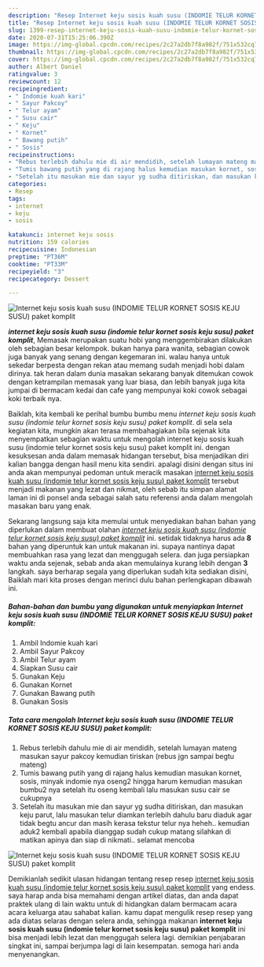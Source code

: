 ```yaml
---
description: "Resep Internet keju sosis kuah susu (INDOMIE TELUR KORNET SOSIS KEJU SUSU) paket komplit, Sempurna"
title: "Resep Internet keju sosis kuah susu (INDOMIE TELUR KORNET SOSIS KEJU SUSU) paket komplit, Sempurna"
slug: 1399-resep-internet-keju-sosis-kuah-susu-indomie-telur-kornet-sosis-keju-susu-paket-komplit-sempurna
date: 2020-07-31T15:25:06.390Z
image: https://img-global.cpcdn.com/recipes/2c27a2db7f8a982f/751x532cq70/internet-keju-sosis-kuah-susu-indomie-telur-kornet-sosis-keju-susu-paket-komplit-foto-resep-utama.jpg
thumbnail: https://img-global.cpcdn.com/recipes/2c27a2db7f8a982f/751x532cq70/internet-keju-sosis-kuah-susu-indomie-telur-kornet-sosis-keju-susu-paket-komplit-foto-resep-utama.jpg
cover: https://img-global.cpcdn.com/recipes/2c27a2db7f8a982f/751x532cq70/internet-keju-sosis-kuah-susu-indomie-telur-kornet-sosis-keju-susu-paket-komplit-foto-resep-utama.jpg
author: Albert Daniel
ratingvalue: 3
reviewcount: 12
recipeingredient:
- " Indomie kuah kari"
- " Sayur Pakcoy"
- " Telur ayam"
- " Susu cair"
- " Keju"
- " Kornet"
- " Bawang putih"
- " Sosis"
recipeinstructions:
- "Rebus terlebih dahulu mie di air mendidih, setelah lumayan mateng masukan sayur pakcoy kemudian tiriskan (rebus jgn sampai begtu mateng)"
- "Tumis bawang putih yang di rajang halus kemudian masukan kornet, sosis, minyak indomie nya oseng2 hingga harum kemudian masukan bumbu2 nya setelah itu oseng kembali lalu masukan susu cair se cukupnya"
- "Setelah itu masukan mie dan sayur yg sudha ditiriskan, dan masukan keju parut, lalu masukan telur diamkan terlebih dahulu baru diaduk agar tidak begtu ancur dan masih kerasa tekstur telur nya heheh.. kemudian aduk2 kembali apabila dianggap sudah cukup matang silahkan di matikan apinya dan siap di nikmati.. selamat mencoba"
categories:
- Resep
tags:
- internet
- keju
- sosis

katakunci: internet keju sosis 
nutrition: 159 calories
recipecuisine: Indonesian
preptime: "PT36M"
cooktime: "PT33M"
recipeyield: "3"
recipecategory: Dessert

---
```



![Internet keju sosis kuah susu (INDOMIE TELUR KORNET SOSIS KEJU SUSU) paket komplit](https://img-global.cpcdn.com/recipes/2c27a2db7f8a982f/751x532cq70/internet-keju-sosis-kuah-susu-indomie-telur-kornet-sosis-keju-susu-paket-komplit-foto-resep-utama.jpg)

<b><i>internet keju sosis kuah susu (indomie telur kornet sosis keju susu) paket komplit</i></b>, Memasak merupakan suatu hobi yang menggembirakan dilakukan oleh sebagian besar kelompok. bukan hanya para wanita, sebagian cowok juga banyak yang senang dengan kegemaran ini. walau hanya untuk sekedar berpesta dengan rekan atau memang sudah menjadi hobi dalam dirinya. tak heran dalam dunia masakan sekarang banyak ditemukan cowok dengan ketrampilan memasak yang luar biasa, dan lebih banyak juga kita jumpai di bermacam kedai dan cafe yang mempunyai koki cowok sebagai koki terbaik nya.

Baiklah, kita kembali ke perihal bumbu bumbu menu <i>internet keju sosis kuah susu (indomie telur kornet sosis keju susu) paket komplit</i>. di sela sela kegiatan kita, mungkin akan terasa membahagiakan bila sejenak kita menyempatkan sebagian waktu untuk mengolah internet keju sosis kuah susu (indomie telur kornet sosis keju susu) paket komplit ini. dengan kesuksesan anda dalam memasak hidangan tersebut, bisa menjadikan diri kalian bangga dengan hasil menu kita sendiri. apalagi disini dengan situs ini anda akan mempunyai pedoman untuk meracik masakan <u>internet keju sosis kuah susu (indomie telur kornet sosis keju susu) paket komplit</u> tersebut menjadi makanan yang lezat dan nikmat, oleh sebab itu simpan alamat laman ini di ponsel anda sebagai salah satu referensi anda dalam mengolah masakan baru yang enak.




Sekarang langsung saja kita memulai untuk menyediakan bahan bahan yang diperlukan dalam membuat olahan <u><i>internet keju sosis kuah susu (indomie telur kornet sosis keju susu) paket komplit</i></u> ini. setidak tidaknya harus ada <b>8</b> bahan yang diperuntuk kan untuk makanan ini. supaya nantinya dapat membuahkan rasa yang lezat dan menggugah selera. dan juga persiapkan waktu anda sejenak, sebab anda akan memulainya kurang lebih dengan <b>3</b> langkah. saya berharap segala yang diperlukan sudah kita sediakan disini, Baiklah mari kita proses dengan merinci dulu bahan perlengkapan dibawah ini.

<!--inarticleads1-->

##### Bahan-bahan dan bumbu yang digunakan untuk menyiapkan Internet keju sosis kuah susu (INDOMIE TELUR KORNET SOSIS KEJU SUSU) paket komplit:

1. Ambil  Indomie kuah kari
1. Ambil  Sayur Pakcoy
1. Ambil  Telur ayam
1. Siapkan  Susu cair
1. Gunakan  Keju
1. Gunakan  Kornet
1. Gunakan  Bawang putih
1. Gunakan  Sosis




<!--inarticleads2-->

##### Tata cara mengolah Internet keju sosis kuah susu (INDOMIE TELUR KORNET SOSIS KEJU SUSU) paket komplit:

1. Rebus terlebih dahulu mie di air mendidih, setelah lumayan mateng masukan sayur pakcoy kemudian tiriskan (rebus jgn sampai begtu mateng)
1. Tumis bawang putih yang di rajang halus kemudian masukan kornet, sosis, minyak indomie nya oseng2 hingga harum kemudian masukan bumbu2 nya setelah itu oseng kembali lalu masukan susu cair se cukupnya
1. Setelah itu masukan mie dan sayur yg sudha ditiriskan, dan masukan keju parut, lalu masukan telur diamkan terlebih dahulu baru diaduk agar tidak begtu ancur dan masih kerasa tekstur telur nya heheh.. kemudian aduk2 kembali apabila dianggap sudah cukup matang silahkan di matikan apinya dan siap di nikmati.. selamat mencoba
<img src="//assets-global.cpcdn.com/assets/icons/button_play-2c75c40dde080a61004c1f40b05d8f140eaff45d7e9e6481dc71c63d2e7c4909.png" alt="Internet keju sosis kuah susu (INDOMIE TELUR KORNET SOSIS KEJU SUSU) paket komplit">



Demikianlah sedikit ulasan hidangan tentang resep resep <u>internet keju sosis kuah susu (indomie telur kornet sosis keju susu) paket komplit</u> yang endess. saya harap anda bisa memahami dengan artikel diatas, dan anda dapat praktek ulang di lain waktu untuk di hidangkan dalam bermacam acara acara keluarga atau sahabat kalian. kamu dapat mengulik resep resep yang ada diatas selaras dengan selera anda, sehingga makanan <b>internet keju sosis kuah susu (indomie telur kornet sosis keju susu) paket komplit</b> ini bisa menjadi lebih lezat dan menggugah selera lagi. demikian penjabaran singkat ini, sampai berjumpa lagi di lain kesempatan. semoga hari anda menyenangkan.
